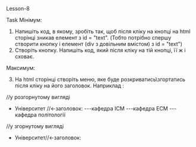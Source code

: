 Lesson-8




Task
Мінімум:
1) Напишіть код, в якому, зробіть так, щоб після кліку на кнопці на html сторінці зникав елемент з id = "text". (Тобто потрібно спершу створити кнопку і елемент (div з довільним вмістом) з id = "text")
2) Створіть кнопку. Напишіть код, який після кліку на тій кнопці, її ж і сховає.

Максимум:

3) На html сторінці створіть меню, яке буде розкриватись\згортатись після кліку на його заголовок. Наприклад :

//у розгорнутому вигляді
- Університет //<-заголовок:
---кафедра ІСМ
---кафедра ЕСМ
---кафедра політології


//у згорнутому вигляді
- Університет//<-заголовок:
